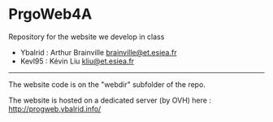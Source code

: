 # PrgoWeb4A
Repository for the website we develop in class

 - Ybalrid : Arthur Brainville <brainville@et.esiea.fr>
 - Kevl95 : Kévin Liu <kliu@et.esiea.fr>

______

The website code is on the "webdir" subfolder of the repo. 

The website is hosted on a dedicated server (by OVH) here : http://progweb.ybalrid.info/


